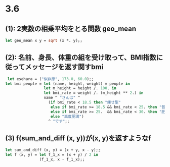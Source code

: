 # 3.6

## (1): 2実数の相乗平均をとる関数 geo_mean

```ocaml
let geo_mean x y = sqrt (x *. y);;
```

## (2): 名前、身長、体重の組を受け取って、BMI指数に従ってメッセージを返す関すbmi

```ocaml
 let esehara = ("似非原", 173.0, 60.0);;
let bmi people = let (name, height, weight) = people in
                 let m_height = height /. 100. in
                 let bmi_rate = weight /. (m_height ** 2.) in
                 name ^ "さんは" ^
                   (if bmi_rate < 18.5 then "痩せ型"
                    else if bmi_rate >= 18.5 && bmi_rate < 25. then "普通"
                    else if bmi_rate >= 25.  && bmi_rate < 30. then "肥満"
                    else "高度肥満")
                   ^ "です";;                
```

## (3) f(sum_and_diff (x, y))が(x, y)を返すようなf ##

```ocaml
let sum_and_diff (x, y) = (x + y, x - y);;
let f (x, y) = let f_1_x = (x + y) / 2 in
               (f_1_x, x - f_1_x);;
```
